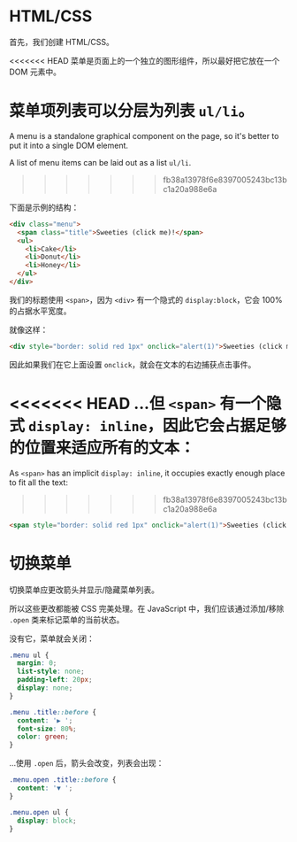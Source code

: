 
# HTML/CSS
首先，我们创建 HTML/CSS。

<<<<<<< HEAD
菜单是页面上的一个独立的图形组件，所以最好把它放在一个 DOM 元素中。

菜单项列表可以分层为列表 `ul/li`。
=======
A menu is a standalone graphical component on the page, so it's better to put it into a single DOM element.

A list of menu items can be laid out as a list `ul/li`.
>>>>>>> fb38a13978f6e8397005243bc13bc1a20a988e6a

下面是示例的结构：

```html
<div class="menu">
  <span class="title">Sweeties (click me)!</span>
  <ul>
    <li>Cake</li>
    <li>Donut</li>
    <li>Honey</li>
  </ul>
</div>
```

我们的标题使用 `<span>`，因为 `<div>` 有一个隐式的 `display:block`，它会 100% 的占据水平宽度。

就像这样：

```html autorun height=50
<div style="border: solid red 1px" onclick="alert(1)">Sweeties (click me)!</div>
```

因此如果我们在它上面设置 `onclick`，就会在文本的右边捕获点击事件。

<<<<<<< HEAD
...但 `<span>` 有一个隐式 `display: inline`，因此它会占据足够的位置来适应所有的文本：
=======
As `<span>` has an implicit `display: inline`, it occupies exactly enough place to fit all the text:
>>>>>>> fb38a13978f6e8397005243bc13bc1a20a988e6a

```html autorun height=50
<span style="border: solid red 1px" onclick="alert(1)">Sweeties (click me)!</span>
```

 # 切换菜单

切换菜单应更改箭头并显示/隐藏菜单列表。

所以这些更改都能被 CSS 完美处理。在 JavaScript 中，我们应该通过添加/移除 `.open` 类来标记菜单的当前状态。

没有它，菜单就会关闭：

```css
.menu ul {
  margin: 0;
  list-style: none;
  padding-left: 20px;
  display: none;
}

.menu .title::before {
  content: '▶ ';
  font-size: 80%;
  color: green;
}
```

...使用 `.open` 后，箭头会改变，列表会出现：

```css
.menu.open .title::before {
  content: '▼ ';
}

.menu.open ul {
  display: block;
}
```
